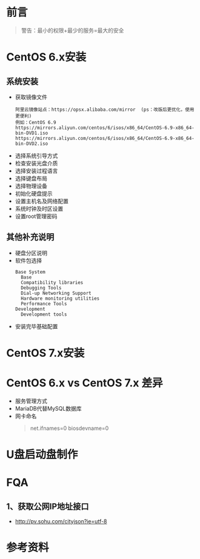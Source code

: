 # 前言
> 警告：最小的权限+最少的服务=最大的安全

# CentOS 6.x安装
## 系统安装
- 获取镜像文件
  ``` text
  阿里云镜像站点：https://opsx.alibaba.com/mirror  (ps：改版后更优化，使用更便利)
  例如：CentOS 6.9
  https://mirrors.aliyun.com/centos/6/isos/x86_64/CentOS-6.9-x86_64-bin-DVD1.iso
  https://mirrors.aliyun.com/centos/6/isos/x86_64/CentOS-6.9-x86_64-bin-DVD2.iso
  ```
- 选择系统引导方式
- 检查安装光盘介质
- 选择安装过程语言
- 选择键盘布局
- 选择物理设备
- 初始化硬盘提示
- 设置主机名及网络配置
- 系统时钟及时区设置
- 设置root管理密码

## 其他补充说明
- 硬盘分区说明
- 软件包选择
  ``` text
  Base System
    Base
    Compatibility libraries
    Debugging Tools
    Dial-up Networking Support
    Hardware monitoring utilities
    Performance Tools
  Development
    Development tools
  ```
- 安装完毕基础配置

# CentOS 7.x安装
# CentOS 6.x vs CentOS 7.x 差异
- 服务管理方式
- MariaDB代替MySQL数据库
- 网卡命名
  > net.ifnames=0 biosdevname=0
# U盘启动盘制作
# FQA
## 1、获取公网IP地址接口
- http://pv.sohu.com/cityjson?ie=utf-8

# 参考资料
